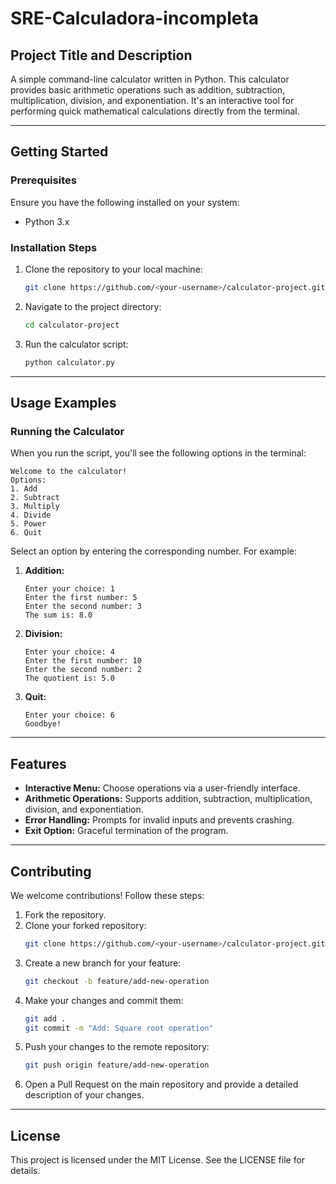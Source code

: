 # SRE-Calculadora-incompleta

## Project Title and Description
A simple command-line calculator written in Python. This calculator provides basic arithmetic operations such as addition, subtraction, multiplication, division, and exponentiation. It's an interactive tool for performing quick mathematical calculations directly from the terminal.

---

## Getting Started

### Prerequisites
Ensure you have the following installed on your system:
- Python 3.x

### Installation Steps
1. Clone the repository to your local machine:
   ```bash
   git clone https://github.com/<your-username>/calculator-project.git
   ```
2. Navigate to the project directory:
   ```bash
   cd calculator-project
   ```
3. Run the calculator script:
   ```bash
   python calculator.py
   ```

---

## Usage Examples

### Running the Calculator
When you run the script, you'll see the following options in the terminal:

```plaintext
Welcome to the calculator!
Options:
1. Add
2. Subtract
3. Multiply
4. Divide
5. Power
6. Quit
```

Select an option by entering the corresponding number. For example:

1. **Addition:**
   ```plaintext
   Enter your choice: 1
   Enter the first number: 5
   Enter the second number: 3
   The sum is: 8.0
   ```

2. **Division:**
   ```plaintext
   Enter your choice: 4
   Enter the first number: 10
   Enter the second number: 2
   The quotient is: 5.0
   ```

3. **Quit:**
   ```plaintext
   Enter your choice: 6
   Goodbye!
   ```

---

## Features
- **Interactive Menu:** Choose operations via a user-friendly interface.
- **Arithmetic Operations:** Supports addition, subtraction, multiplication, division, and exponentiation.
- **Error Handling:** Prompts for invalid inputs and prevents crashing.
- **Exit Option:** Graceful termination of the program.

---

## Contributing
We welcome contributions! Follow these steps:

1. Fork the repository.
2. Clone your forked repository:
   ```bash
   git clone https://github.com/<your-username>/calculator-project.git
   ```
3. Create a new branch for your feature:
   ```bash
   git checkout -b feature/add-new-operation
   ```
4. Make your changes and commit them:
   ```bash
   git add .
   git commit -m "Add: Square root operation"
   ```
5. Push your changes to the remote repository:
   ```bash
   git push origin feature/add-new-operation
   ```
6. Open a Pull Request on the main repository and provide a detailed description of your changes.

---

## License
This project is licensed under the MIT License. See the LICENSE file for details.

